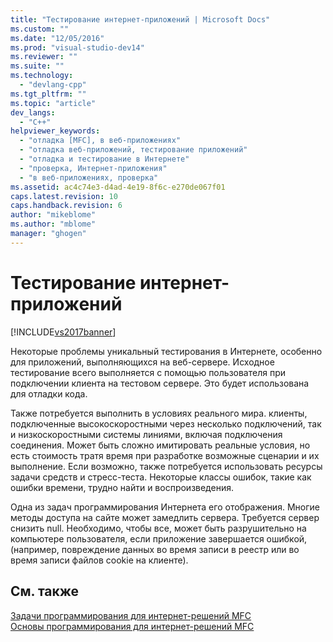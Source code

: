 ```yaml
---
title: "Тестирование интернет-приложений | Microsoft Docs"
ms.custom: ""
ms.date: "12/05/2016"
ms.prod: "visual-studio-dev14"
ms.reviewer: ""
ms.suite: ""
ms.technology: 
  - "devlang-cpp"
ms.tgt_pltfrm: ""
ms.topic: "article"
dev_langs: 
  - "C++"
helpviewer_keywords: 
  - "отладка [MFC], в веб-приложениях"
  - "отладка веб-приложений, тестирование приложений"
  - "отладка и тестирование в Интернете"
  - "проверка, Интернет-приложения"
  - "в веб-приложениях, проверка"
ms.assetid: ac4c74e3-d4ad-4e19-8f6c-e270de067f01
caps.latest.revision: 10
caps.handback.revision: 6
author: "mikeblome"
ms.author: "mblome"
manager: "ghogen"
---
```

# Тестирование интернет-приложений
[!INCLUDE[vs2017banner](../assembler/inline/includes/vs2017banner.md)]

Некоторые проблемы уникальный тестирования в Интернете, особенно для приложений, выполняющихся на веб\-сервере.  Исходное тестирование всего выполняется с помощью пользователя при подключении клиента на тестовом сервере.  Это будет использована для отладки кода.  
  
 Также потребуется выполнить в условиях реального мира. клиенты, подключенные высокоскоростными через несколько подключений, так и низкоскоростными системы линиями, включая подключения соединения.  Может быть сложно имитировать реальные условия, но есть стоимость тратя время при разработке возможные сценарии и их выполнение.  Если возможно, также потребуется использовать ресурсы задачи средств и стресс\-теста.  Некоторые классы ошибок, такие как ошибки времени, трудно найти и воспроизведения.  
  
 Одна из задач программирования Интернета его отображения.  Многие методы доступа на сайте может замедлить сервера.  Требуется сервер снизить null.  Необходимо, чтобы все, может быть разрушительно на компьютере пользователя, если приложение завершается ошибкой, \(например, повреждение данных во время записи в реестр или во время записи файлов cookie на клиенте\).  
  
## См. также  
 [Задачи программирования для интернет\-решений MFC](../mfc/mfc-internet-programming-tasks.md)   
 [Основы программирования для интернет\-решений MFC](../mfc/mfc-internet-programming-basics.md)